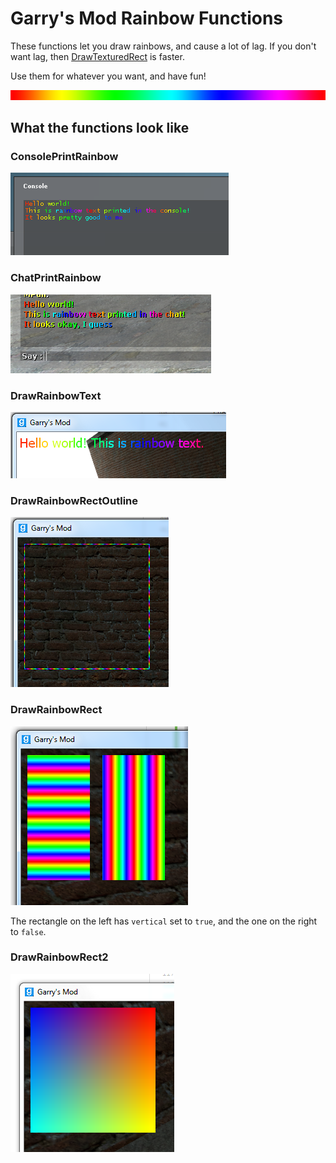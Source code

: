 # Garry's Mod Rainbow Functions
These functions let you draw rainbows, and cause a lot of lag. If you don't want lag, then [DrawTexturedRect](https://wiki.garrysmod.com/page/surface/DrawTexturedRect) is faster.

Use them for whatever you want, and have fun!

![Rainbow image](img/Rainbow.png?raw=true)

## What the functions look like
### ConsolePrintRainbow
![ConsolePrintRainbow image](img/ConsolePrintRainbow.png?raw=true)
### ChatPrintRainbow
![ChatPrintRainbow image](img/ChatPrintRainbow.png?raw=true)
### DrawRainbowText
![DrawRainbowText image](img/DrawRainbowText.png?raw=true)
### DrawRainbowRectOutline
![DrawRainbowRectOutline image](img/DrawRainbowRectOutline.png?raw=true)
### DrawRainbowRect
![DrawRainbowRect image](img/DrawRainbowRect.png?raw=true)

The rectangle on the left has `vertical` set to `true`, and the one on the right to `false`.
### DrawRainbowRect2
![DrawRainbowRect2 image](img/DrawRainbowRect2.png?raw=true)

